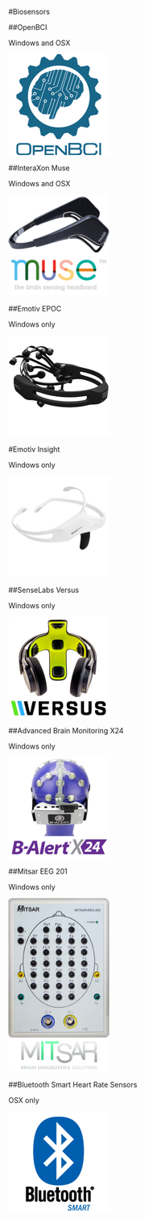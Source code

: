 #Biosensors

##OpenBCI

Windows and OSX

![OpenBCI](../neuromoreStudio/Images/Biosensors/OpenBCI.png)

##InteraXon Muse

Windows and OSX

![InteraXon Muse](../neuromoreStudio/Images/Biosensors/InteraXonMuse.png)

##Emotiv EPOC

Windows only

![Emotiv EPOC](../neuromoreStudio/Images/Biosensors/EmotivEPOC.png)

#Emotiv Insight

Windows only

![Emotiv Insight](../neuromoreStudio/Images/Biosensors/EmotivInsight.png)

##SenseLabs Versus

Windows only

![Versus](../neuromoreStudio/Images/Biosensors/Versus.png)

##Advanced Brain Monitoring X24

Windows only

![B-Alert X24](../neuromoreStudio/Images/Biosensors/BAlertX24.png)

##Mitsar EEG 201

Windows only

![Mitsar](../neuromoreStudio/Images/Biosensors/MitsarEEG202-31.png)

##Bluetooth Smart Heart Rate Sensors

OSX only

![BTLE Heart Rate Sensor](../neuromoreStudio/Images/Biosensors/BluetoothSmartDevice.png)